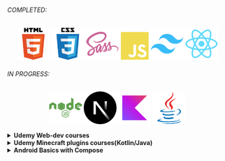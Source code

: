 ###### COMPLETED:

<p align="CENTER">
  <img
    src="https://raw.githubusercontent.com/devicons/devicon/master/icons/html5/html5-original-wordmark.svg"
    alt="html5"
    width="75"
    height="75"
  />
  <img
    src="https://raw.githubusercontent.com/devicons/devicon/master/icons/css3/css3-original-wordmark.svg"
    alt="css3"
    width="75"
    height="75"
  />
  <img
    src="https://raw.githubusercontent.com/devicons/devicon/6910f0503efdd315c8f9b858234310c06e04d9c0/icons/sass/sass-original.svg"
    alt="sass"
    width="75"
    height="75"
  />
  <img
    src="https://raw.githubusercontent.com/devicons/devicon/master/icons/javascript/javascript-plain.svg"
    alt="javascript"
    width="65"
    height="65"
  />
  <img
    src="https://raw.githubusercontent.com/devicons/devicon/6910f0503efdd315c8f9b858234310c06e04d9c0/icons/tailwindcss/tailwindcss-original.svg"
    alt="tailwind"
    width="75"
    height="75"
  />
  <img
    src="https://raw.githubusercontent.com/devicons/devicon/6910f0503efdd315c8f9b858234310c06e04d9c0/icons/react/react-original.svg"
    alt="react"
    width="75"
    height="75"
  />
</p>

###### IN PROGRESS:

<p align="CENTER">
  <img
    src="https://raw.githubusercontent.com/devicons/devicon/6910f0503efdd315c8f9b858234310c06e04d9c0/icons/nodejs/nodejs-plain-wordmark.svg"
    alt="nodejs"
    width="75"
    height="75"
  />
  <img
    src="https://raw.githubusercontent.com/devicons/devicon/6910f0503efdd315c8f9b858234310c06e04d9c0/icons/nextjs/nextjs-original.svg"
    alt="nextjs"
    width="75"
    height="75"
  />
  <img
    src="https://raw.githubusercontent.com/devicons/devicon/6910f0503efdd315c8f9b858234310c06e04d9c0/icons/kotlin/kotlin-original.svg"
    alt="kotlin"
    width="75"
    height="75"
  />
  <img
    src="https://raw.githubusercontent.com/devicons/devicon/6910f0503efdd315c8f9b858234310c06e04d9c0/icons/java/java-original.svg"
    alt="java"
    width="75"
    height="75"
  />
</p>

<details>
  <summary><b>Udemy Web-dev courses</b></summary>

  ##### [Build Responsive Real-World Websites with HTML and CSS](https://www.udemy.com/course/design-and-develop-a-killer-website-with-html5-and-css3/)
  ##### [The Complete JavaScript Course 2024: From Zero to Expert!](https://www.udemy.com/course/the-complete-javascript-course/) 
  ##### [The Ultimate React Course 2024: React, Next.js, Redux & More](https://www.udemy.com/course/the-ultimate-react-course/)
  ##### [Advanced CSS and Sass: Flexbox, Grid, Animations and More!](https://www.udemy.com/course/advanced-css-and-sass/)
  ##### [Node.js, Express, MongoDB & More: The Complete Bootcamp](https://www.udemy.com/course/nodejs-express-mongodb-bootcamp/)
</details>

<details>
  <summary><b>Udemy Minecraft plugins courses(Kotlin/Java) </b></summary>

  ##### [Build Responsive Real-World Websites with HTML and CSS](https://www.udemy.com/course/develop-minecraft-plugins-java-programming/?srsltid=AfmBOorwl7XYhXXuwAXJem6HyCdQNJjaDpTyOdwhwLqYX_xybT5YBph1)
 
</details>
<details>
  <summary><b>Android Basics with Compose</b></summary>

  ##### [Android Basics with Compose](https://developer.android.com/courses/android-basics-compose/course)
</details>
